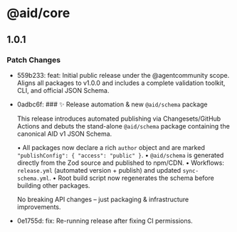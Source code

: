 # @aid/core

## 1.0.1

### Patch Changes

- 559b233: feat: Initial public release under the @agentcommunity scope. Aligns all packages to v1.0.0 and includes a complete validation toolkit, CLI, and official JSON Schema.
- 0adbc6f: ### ✨ Release automation & new `@aid/schema` package

  This release introduces automated publishing via Changesets/GitHub Actions and debuts the stand-alone `@aid/schema` package containing the canonical AID v1 JSON Schema.

  • All packages now declare a rich `author` object and are marked `"publishConfig": { "access": "public" }`.
  • `@aid/schema` is generated directly from the Zod source and published to npm/CDN.
  • Workflows: `release.yml` (automated version + publish) and updated `sync-schema.yml`.
  • Root build script now regenerates the schema before building other packages.

  No breaking API changes – just packaging & infrastructure improvements.

- 0e1755d: fix: Re-running release after fixing CI permissions.
